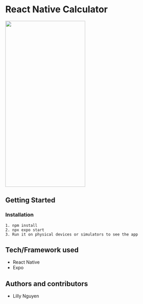 # React Native Calculator

<p float="left" >
  <img src="https://user-images.githubusercontent.com/115124949/234776967-b4712c35-3ef0-4257-a892-26eaae8d27b2.png" width="250" height="520">
  
</p>

## Getting Started
  ### Installation
    1. npm install
    2. npx expo start
    3. Run it on physical devices or simulators to see the app
  
## Tech/Framework used
  * React Native
  * Expo
  
## Authors and contributors
* Lilly Nguyen
  
  
   
